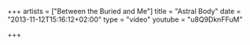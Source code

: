 +++
artists = ["Between the Buried and Me"]
title = "Astral Body"
date = "2013-11-12T15:16:12+02:00"
type = "video"
youtube = "u8Q9DknFFuM"

+++
